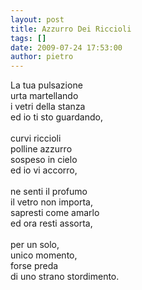 ```yaml
---
layout: post
title: Azzurro Dei Riccioli
tags: []
date: 2009-07-24 17:53:00
author: pietro
---
```

La tua pulsazione<br/>urta martellando<br/>i vetri della stanza<br/>ed io ti sto guardando,<br/><br/>curvi riccioli<br/>polline azzurro<br/>sospeso in cielo<br/>ed io vi accorro,<br/><br/>ne senti il profumo<br/>il vetro non importa,<br/>sapresti come amarlo<br/>ed ora resti assorta,<br/><br/>per un solo,<br/>unico momento,<br/>forse preda<br/>di uno strano stordimento.
